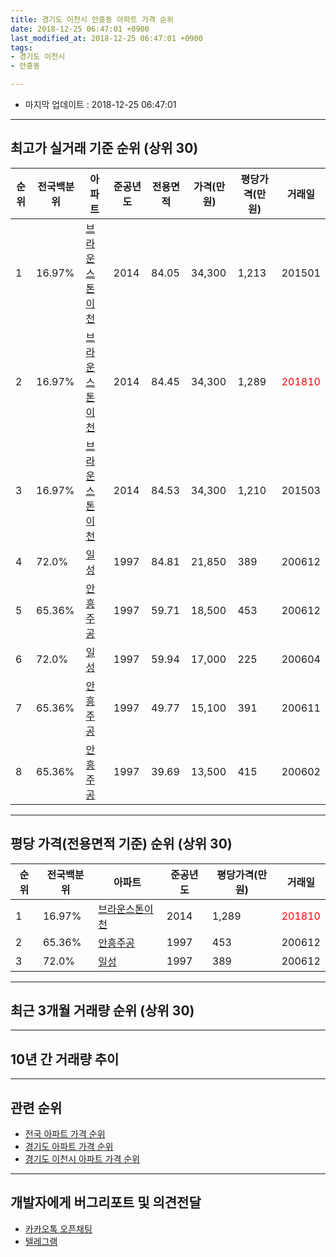 ```yaml
---
title: 경기도 이천시 안흥동 아파트 가격 순위
date: 2018-12-25 06:47:01 +0900
last_modified_at: 2018-12-25 06:47:01 +0900
tags:
- 경기도 이천시
- 안흥동

---
```


* 마지막 업데이트 : 2018-12-25 06:47:01

---

## 최고가 실거래 기준 순위 (상위 30)


|순위|전국백분위|아파트|준공년도|전용면적|가격(만원)|평당가격(만원)|거래일|
|---|---|---|---|---|---|---|---|
|1|16.97%|[브라운스톤이천](https://search.naver.com/search.naver?query=%EA%B2%BD%EA%B8%B0%EB%8F%84+%EC%9D%B4%EC%B2%9C%EC%8B%9C+%EC%95%88%ED%9D%A5%EB%8F%99+%EB%B8%8C%EB%9D%BC%EC%9A%B4%EC%8A%A4%ED%86%A4%EC%9D%B4%EC%B2%9C)|2014|84.05|34,300|1,213|201501|
|2|16.97%|[브라운스톤이천](https://search.naver.com/search.naver?query=%EA%B2%BD%EA%B8%B0%EB%8F%84+%EC%9D%B4%EC%B2%9C%EC%8B%9C+%EC%95%88%ED%9D%A5%EB%8F%99+%EB%B8%8C%EB%9D%BC%EC%9A%B4%EC%8A%A4%ED%86%A4%EC%9D%B4%EC%B2%9C)|2014|84.45|34,300|1,289|<span style="color:red">201810</span>|
|3|16.97%|[브라운스톤이천](https://search.naver.com/search.naver?query=%EA%B2%BD%EA%B8%B0%EB%8F%84+%EC%9D%B4%EC%B2%9C%EC%8B%9C+%EC%95%88%ED%9D%A5%EB%8F%99+%EB%B8%8C%EB%9D%BC%EC%9A%B4%EC%8A%A4%ED%86%A4%EC%9D%B4%EC%B2%9C)|2014|84.53|34,300|1,210|201503|
|4|72.0%|[일성](https://search.naver.com/search.naver?query=%EA%B2%BD%EA%B8%B0%EB%8F%84+%EC%9D%B4%EC%B2%9C%EC%8B%9C+%EC%95%88%ED%9D%A5%EB%8F%99+%EC%9D%BC%EC%84%B1)|1997|84.81|21,850|389|200612|
|5|65.36%|[안흥주공](https://search.naver.com/search.naver?query=%EA%B2%BD%EA%B8%B0%EB%8F%84+%EC%9D%B4%EC%B2%9C%EC%8B%9C+%EC%95%88%ED%9D%A5%EB%8F%99+%EC%95%88%ED%9D%A5%EC%A3%BC%EA%B3%B5)|1997|59.71|18,500|453|200612|
|6|72.0%|[일성](https://search.naver.com/search.naver?query=%EA%B2%BD%EA%B8%B0%EB%8F%84+%EC%9D%B4%EC%B2%9C%EC%8B%9C+%EC%95%88%ED%9D%A5%EB%8F%99+%EC%9D%BC%EC%84%B1)|1997|59.94|17,000|225|200604|
|7|65.36%|[안흥주공](https://search.naver.com/search.naver?query=%EA%B2%BD%EA%B8%B0%EB%8F%84+%EC%9D%B4%EC%B2%9C%EC%8B%9C+%EC%95%88%ED%9D%A5%EB%8F%99+%EC%95%88%ED%9D%A5%EC%A3%BC%EA%B3%B5)|1997|49.77|15,100|391|200611|
|8|65.36%|[안흥주공](https://search.naver.com/search.naver?query=%EA%B2%BD%EA%B8%B0%EB%8F%84+%EC%9D%B4%EC%B2%9C%EC%8B%9C+%EC%95%88%ED%9D%A5%EB%8F%99+%EC%95%88%ED%9D%A5%EC%A3%BC%EA%B3%B5)|1997|39.69|13,500|415|200602|


---

## 평당 가격(전용면적 기준) 순위 (상위 30)


|순위|전국백분위|아파트|준공년도|평당가격(만원)|거래일|
|---|---|---|---|---|---|
|1|16.97%|[브라운스톤이천](https://search.naver.com/search.naver?query=%EA%B2%BD%EA%B8%B0%EB%8F%84+%EC%9D%B4%EC%B2%9C%EC%8B%9C+%EC%95%88%ED%9D%A5%EB%8F%99+%EB%B8%8C%EB%9D%BC%EC%9A%B4%EC%8A%A4%ED%86%A4%EC%9D%B4%EC%B2%9C)|2014|1,289|<span style="color:red">201810</span>|
|2|65.36%|[안흥주공](https://search.naver.com/search.naver?query=%EA%B2%BD%EA%B8%B0%EB%8F%84+%EC%9D%B4%EC%B2%9C%EC%8B%9C+%EC%95%88%ED%9D%A5%EB%8F%99+%EC%95%88%ED%9D%A5%EC%A3%BC%EA%B3%B5)|1997|453|200612|
|3|72.0%|[일성](https://search.naver.com/search.naver?query=%EA%B2%BD%EA%B8%B0%EB%8F%84+%EC%9D%B4%EC%B2%9C%EC%8B%9C+%EC%95%88%ED%9D%A5%EB%8F%99+%EC%9D%BC%EC%84%B1)|1997|389|200612|


---

## 최근 3개월 거래량 순위 (상위 30)


<div style="width:100%;">
    <canvas id="deal_count_ranking" height="250"></canvas>
</div>


<script>
new Chart(document.getElementById("deal_count_ranking"), {
    type: 'horizontalBar',
    data: {
        labels: ['안흥주공', '일성', '브라운스톤이천'],
        datasets: [{
            label: '실거래 수',
            data: [12, 1, 1],
            borderColor: "rgba(255, 0, 128, 1)",
            backgroundColor: "rgba(255, 0, 128, 0.5)",
            fill: false,
        }]
    },
    options: {
        responsive: true,
        title: {
            display: true,
            text: '최근 3개월 거래량 순위'
        },
        tooltips: {
            mode: 'index',
            intersect: false,
            callbacks: {
                title: function(tooltipItems, data) {
                    return "실거래 수:";
                },
                label: function(tooltipItem, data) {
                    return data.labels[tooltipItem.index] + ": " + tooltipItem.xLabel;
                }
            }
        },
        hover: {
            mode: 'nearest',
            intersect: true
        },
        scales: {
            xAxes: [{
                display: true,
                scaleLabel: {
                    display: true,
                    labelString: '실거래 수'
                },
                ticks: {
                    suggestedMin: 0,
                }
            }],
            yAxes: [{
                display: true,
                ticks: {
                    autoSkip: false,
                    callback: function(value, index, values) {
                        if (value.length > 15)
                            return value.substr(0, 13) + "...";
                        else
                            return value;
                    }
                },
                scaleLabel: {
                    display: false,
                }
            }]
        }
    }
});

</script>


---

## 10년 간 거래량 추이


<div style="width:100%;">
    <canvas id="deal_progress" height="250"></canvas>
</div>

<script>
new Chart(document.getElementById("deal_progress"), {
    type: 'line',
    data: {
        labels: ['200812','200901','200902','200903','200904','200905','200906','200907','200908','200909','200910','200911','200912','201001','201002','201003','201004','201005','201006','201007','201008','201009','201010','201011','201012','201101','201102','201103','201104','201105','201106','201107','201108','201109','201110','201111','201112','201201','201202','201203','201204','201205','201206','201207','201208','201209','201210','201211','201212','201301','201302','201303','201304','201305','201306','201307','201308','201309','201310','201311','201312','201401','201402','201403','201404','201405','201406','201407','201408','201409','201410','201411','201412','201501','201502','201503','201504','201505','201506','201507','201508','201509','201510','201511','201512','201601','201602','201603','201604','201605','201606','201607','201608','201609','201610','201611','201612','201701','201702','201703','201704','201705','201706','201707','201708','201709','201710','201711','201712','201801','201802','201803','201804','201805','201806','201807','201808','201809','201810','201811','201812'],
        datasets: [{
            label: '실거래 수',
            pointRadius: 1,
            data: [4, 3, 3, 10, 7, 10, 9, 10, 9, 12, 2, 5, 4, 4, 10, 5, 5, 8, 2, 5, 5, 10, 7, 11, 5, 12, 9, 11, 10, 7, 4, 7, 9, 3, 10, 9, 15, 17, 14, 16, 16, 12, 7, 8, 8, 7, 13, 8, 4, 6, 7, 9, 11, 12, 12, 2, 6, 8, 16, 15, 9, 4, 12, 15, 10, 3, 12, 10, 14, 9, 8, 7, 9, 16, 5, 13, 14, 12, 11, 8, 6, 5, 3, 6, 4, 4, 2, 9, 2, 5, 15, 5, 10, 4, 11, 8, 4, 5, 5, 7, 10, 10, 8, 6, 11, 5, 11, 5, 13, 10, 12, 17, 4, 6, 8, 8, 5, 3, 7, 4, 3],
            borderColor: "rgba(255, 201, 14, 1)",
            backgroundColor: "rgba(255, 201, 14, 0.5)",
            fill: true,
        }]
    },
    options: {
        responsive: true,
        title: {
            display: true,
            text: '10년간 거래량 추이'
        },
        tooltips: {
            mode: 'index',
            intersect: false,
        },
        hover: {
            mode: 'nearest',
            intersect: true
        },
        scales: {
            xAxes: [{
                display: true,
                scaleLabel: {
                    display: true,
                    labelString: '년/월'
                }
            }],
            yAxes: [{
                display: true,
                ticks: {
                    suggestedMin: 0,
                },
                scaleLabel: {
                    display: true,
                    labelString: '실거래 수'
                }
            }]
        }
    }
});

</script>


---

## 관련 순위

- [전국 아파트 가격 순위](https://inasie.github.io/apt-ranking/전국)
- [경기도 아파트 가격 순위](https://inasie.github.io/apt-ranking/경기도)
- [경기도 이천시 아파트 가격 순위](https://inasie.github.io/apt-ranking/경기도-이천시)


---

## 개발자에게 버그리포트 및 의견전달

- [카카오톡 오픈채팅](https://open.kakao.com/o/gLJUAP4)
- [텔레그램](https://t.me/inasie)

